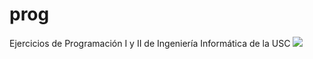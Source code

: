 # prog
Ejercicios de Programación I y II de Ingeniería Informática de la USC
![](https://github.com/ACMCMC/prog/workflows/acciones_build/badge.svg)
